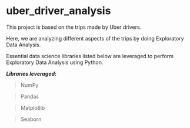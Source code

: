 # uber_driver_analysis
This project is based on the trips made by Uber drivers.

Here, we are analyzing different aspects of the trips by doing Exploratory Data Analysis.

Essential data science libraries listed below are leveraged to perform Exploratory Data Analysis using Python.

***Libraries leveraged:***
> NumPy

> Pandas

> Matplotlib

> Seaborn
